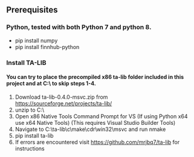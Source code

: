 ## Prerequisites
### Python, tested with both Python 7 and python 8.
* pip install numpy
* pip install finnhub-python
### Install TA-LIB
#### You can try to place the precompiled x86 ta-lib folder included in this project and at C:\ to skip steps 1-4.
1. Download ta-lib-0.4.0-msvc.zip from https://sourceforge.net/projects/ta-lib/
2. unzip to C:\ 
3. Open x86 Native Tools Command Prompt for VS (If using Python x64 use x64 Native Tools) (This requires Visual Studio Builder Tools)
4. Navigate to C:\ta-lib\c\make\cdr\win32\msvc and run nmake
5. pip install ta-lib
6. If errors are encountered visit https://github.com/mrjbq7/ta-lib for instructions

